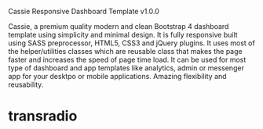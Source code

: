 Cassie Responsive Dashboard Template v1.0.0

Cassie, a premium quality modern and clean Bootstrap 4 dashboard template using simplicity and minimal design. It is fully responsive built using SASS preprocessor, HTML5, CSS3 and jQuery plugins. It uses most of the helper/utilities classes which are reusable class that makes the page faster and increases the speed of page time load. It can be used for most type of dashboard and app templates like analytics, admin or messenger app for your desktpo or mobile applications. Amazing flexibility and reusability.
# transradio
